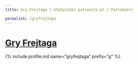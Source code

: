 ```yaml
---
title: Gry Frejtaga | Statystyki patronite.pl | Patromierz

permalink: /gryfrejtaga
---
```


# [Gry Frejtaga](https://patronite.pl/gryfrejtaga)

{% include profile.md name="gryfrejtaga" prefix="g" %}

